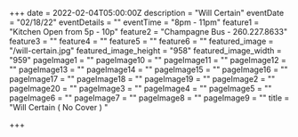 +++
date = 2022-02-04T05:00:00Z
description = "Will Certain"
eventDate = "02/18/22"
eventDetails = ""
eventTime = "8pm - 11pm"
feature1 = "Kitchen Open from 5p - 10p"
feature2 = "Champagne Bus - 260.227.8633"
feature3 = ""
feature4 = ""
feature5 = ""
feature6 = ""
featured_image = "/will-certain.jpg"
featured_image_height = "958"
featured_image_width = "959"
pageImage1 = ""
pageImage10 = ""
pageImage11 = ""
pageImage12 = ""
pageImage13 = ""
pageImage14 = ""
pageImage15 = ""
pageImage16 = ""
pageImage17 = ""
pageImage18 = ""
pageImage19 = ""
pageImage2 = ""
pageImage20 = ""
pageImage3 = ""
pageImage4 = ""
pageImage5 = ""
pageImage6 = ""
pageImage7 = ""
pageImage8 = ""
pageImage9 = ""
title = "Will Certain ( No Cover ) "

+++
